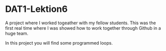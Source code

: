 # DAT1-Lektion6

A project where I worked togeather with my fellow students. This was the first real time where I was showed how to work together through Github in a huge team.

In this project you will find some programmed loops.
